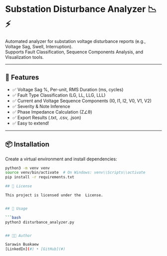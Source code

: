 

# Substation Disturbance Analyzer 📉⚡

Automated analyzer for substation voltage disturbance reports (e.g., Voltage Sag, Swell, Interruption).  
Supports Fault Classification, Sequence Components Analysis, and Visualization tools.

--- 
## 📁 Features

- ✅ Voltage Sag %, Per-unit, RMS Duration (ms, cycles)
- ✅ Fault Type Classification (LG, LL, LLG, LLL)
- ✅ Current and Voltage Sequence Components (I0, I1, I2, V0, V1, V2)
- ✅ Severity & Note Inference
- ✅ Phase Impedance Calculation (Z∠θ)
- ✅ Export Results (.txt, .csv, .json)
- ✅ Easy to extend!
--- 

## 📦 Installation

Create a virtual environment and install dependencies:

```bash
python3 -m venv venv
source venv/bin/activate  # On Windows: venv\\Scripts\\activate
pip install -r requirements.txt

## 📄 License

This project is licensed under the  License.


## 🚀 Usage

```bash
python3 disturbance_analyzer.py


## 👨‍💻 Author

Sarawin Buakaew  
[LinkedIn](#) • [GitHub](#)
